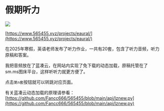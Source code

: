 # 假期听力

![](https://s2.loli.net/2025/06/19/zBqu5EGH7Nn1UIf.png)

[https://www.565455.xyz/projects/eaural/](https://www.565455.xyz/projects/eaural/)

在2025年寒假，英语老师发布了听力作业，一共有20套，包含了听力音频，听力原稿和答案。

我把音频放在了蓝凑云，在网站内实现了免下载的动态加载，原稿托管在了sm.ms图床平台，这样听听力就更方便了。

点击`第n套`按钮就可以转跳对应页面。

有关蓝凑云动态加载的原理请参看：[https://github.com/Fancc666/565455/blob/main/api/lznew.py](https://github.com/Fancc666/565455/blob/main/api/lznew.py)